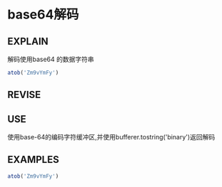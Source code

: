 # base64解码

## EXPLAIN 
解码使用base64 的数据字符串
```javascript
atob('Zm9vYmFy')
```
## REVISE

## USE
使用base-64的编码字符缓冲区,并使用bufferer.tostring('binary')返回解码
## EXAMPLES 
```javascript
atob('Zm9vYmFy')
```